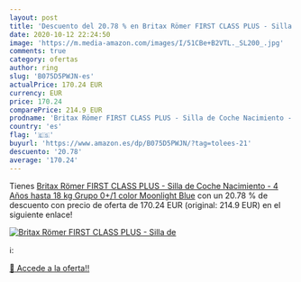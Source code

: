 ```yaml
---
layout: post
title: 'Descuento del 20.78 % en Britax Römer FIRST CLASS PLUS - Silla de'
date: 2020-10-12 22:24:50
image: 'https://m.media-amazon.com/images/I/51CBe+B2VTL._SL200_.jpg'
comments: true
category: ofertas
author: ring
slug: 'B075D5PWJN-es'
actualPrice: 170.24 EUR
currency: EUR
price: 170.24
comparePrice: 214.9 EUR
prodname: 'Britax Römer FIRST CLASS PLUS - Silla de Coche Nacimiento - 4 Años  hasta 18 kg  Grupo 0+/1  color Moonlight Blue'
country: 'es'
flag: '🇪🇸'
buyurl: 'https://www.amazon.es/dp/B075D5PWJN/?tag=tolees-21'
descuento: '20.78'
average: '170.24'
---
```


Tienes [Britax Römer FIRST CLASS PLUS - Silla de Coche Nacimiento - 4 Años  hasta 18 kg  Grupo 0+/1  color Moonlight Blue](https://www.amazon.es/dp/B075D5PWJN/?tag=tolees-21) con un 20.78 % de descuento con precio de oferta de 170.24 EUR (original: 214.9 EUR) en el siguiente enlace!

[![Britax Römer FIRST CLASS PLUS - Silla de](https://m.media-amazon.com/images/I/51CBe+B2VTL._SL200_.jpg)](https://www.amazon.es/dp/B075D5PWJN/?tag=tolees-21)

ℹ️:


[🛒 Accede a la oferta!!](https://www.amazon.es/dp/B075D5PWJN/?tag=tolees-21)
